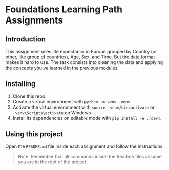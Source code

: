 # Foundations Learning Path Assignments

## Introduction

This assignment uses life expectancy in Europe grouped by Country (or other, like group of countries), Age, Sex, and Time. But the data format makes it hard to use. The task consists into cleaning the data and applying the concepts you've learned in the previous modules.

## Installing

1. Clone this repo.
2. Create a virtual environment with `python -m venv .venv`
3. Activate the virtual environment with `source .venv/bin/activate` or `.venv\Scripts\activate` on Windows
4. Install its dependencies on editable mode with `pip install -e .[dev]`.

## Using this project

Open the `README.md` file inside each assignment and follow the instructions.

> Note: Remember that all commands inside the Readme files assume you are in the root of the project.
